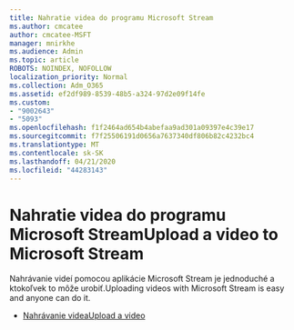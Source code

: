 ```yaml
---
title: Nahratie videa do programu Microsoft Stream
ms.author: cmcatee
author: cmcatee-MSFT
manager: mnirkhe
ms.audience: Admin
ms.topic: article
ROBOTS: NOINDEX, NOFOLLOW
localization_priority: Normal
ms.collection: Adm_O365
ms.assetid: ef2df989-8539-48b5-a324-97d2e09f14fe
ms.custom:
- "9002643"
- "5093"
ms.openlocfilehash: f1f2464ad654b4abefaa9ad301a09397e4c39e17
ms.sourcegitcommit: f7f25506191d0656a7637340df806b82c4232bc4
ms.translationtype: MT
ms.contentlocale: sk-SK
ms.lasthandoff: 04/21/2020
ms.locfileid: "44283143"
---
```

# <a name="upload-a-video-to-microsoft-stream"></a><span data-ttu-id="6a3ba-102">Nahratie videa do programu Microsoft Stream</span><span class="sxs-lookup"><span data-stu-id="6a3ba-102">Upload a video to Microsoft Stream</span></span>

<span data-ttu-id="6a3ba-103">Nahrávanie videí pomocou aplikácie Microsoft Stream je jednoduché a ktokoľvek to môže urobiť.</span><span class="sxs-lookup"><span data-stu-id="6a3ba-103">Uploading videos with Microsoft Stream is easy and anyone can do it.</span></span>

- [<span data-ttu-id="6a3ba-104">Nahrávanie videa</span><span class="sxs-lookup"><span data-stu-id="6a3ba-104">Upload a video</span></span>](https://docs.microsoft.com/stream/portal-upload-video)

